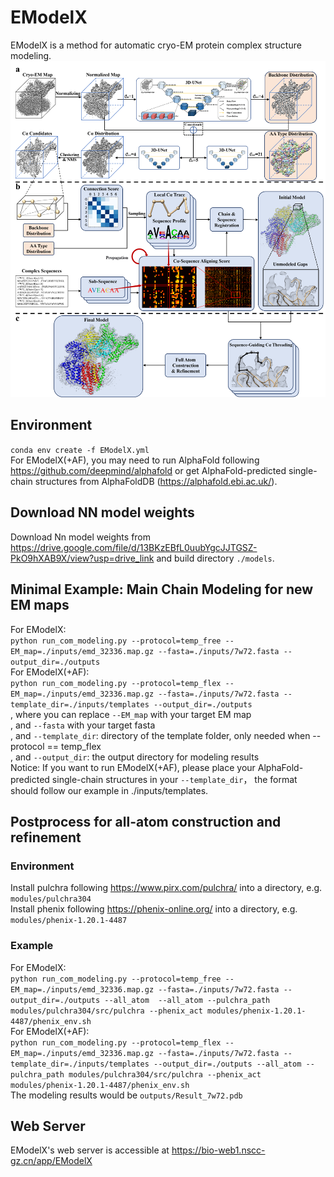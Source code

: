 # EModelX
EModelX is a method for automatic cryo-EM protein complex structure modeling.
![EModelX](method.png)

## Environment
`conda env create -f EModelX.yml`  
For EModelX(+AF), you may need to run AlphaFold following <https://github.com/deepmind/alphafold> or get AlphaFold-predicted single-chain structures from AlphaFoldDB (<https://alphafold.ebi.ac.uk/>).  

## Download NN model weights
Download Nn model weights from <https://drive.google.com/file/d/13BKzEBfL0uubYgcJJTGSZ-PkO9hXAB9X/view?usp=drive_link> and build directory `./models`.  

## Minimal Example: Main Chain Modeling for new EM maps

For EModelX:   
`python run_com_modeling.py --protocol=temp_free --EM_map=./inputs/emd_32336.map.gz --fasta=./inputs/7w72.fasta --output_dir=./outputs`  
For EModelX(+AF):   
`python run_com_modeling.py --protocol=temp_flex --EM_map=./inputs/emd_32336.map.gz --fasta=./inputs/7w72.fasta --template_dir=./inputs/templates --output_dir=./outputs`   
, where you can replace `--EM_map` with your target EM map   
, and `--fasta` with your target fasta   
, and `--template_dir`: directory of the template folder, only needed when --protocol == temp_flex   
, and `--output_dir`: the output directory for modeling results  
Notice: If you want to run EModelX(+AF), please place your AlphaFold-predicted single-chain structures in your `--template_dir`， the format should follow our example in ./inputs/templates.  

## Postprocess for all-atom construction and refinement
### Environment
Install pulchra following <https://www.pirx.com/pulchra/> into a directory, e.g. `modules/pulchra304`  
Install phenix following <https://phenix-online.org/> into a directory, e.g. `modules/phenix-1.20.1-4487`  

### Example
For EModelX:   
`python run_com_modeling.py --protocol=temp_free --EM_map=./inputs/emd_32336.map.gz --fasta=./inputs/7w72.fasta --output_dir=./outputs --all_atom  --all_atom --pulchra_path modules/pulchra304/src/pulchra --phenix_act modules/phenix-1.20.1-4487/phenix_env.sh`  
For EModelX(+AF):   
`python run_com_modeling.py --protocol=temp_flex --EM_map=./inputs/emd_32336.map.gz --fasta=./inputs/7w72.fasta --template_dir=./inputs/templates --output_dir=./outputs --all_atom --pulchra_path modules/pulchra304/src/pulchra --phenix_act modules/phenix-1.20.1-4487/phenix_env.sh`   
The modeling results would be `outputs/Result_7w72.pdb`

## Web Server
EModelX's web server is accessible at <https://bio-web1.nscc-gz.cn/app/EModelX>   
